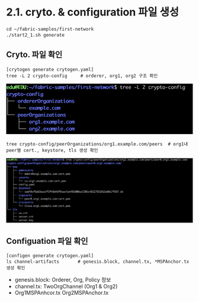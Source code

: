 # 2.1. cryto. & configuration 파일 생성

```
cd ~/fabric-samples/first-network
./start2_1.sh generate
```

## Cryto. 파일 확인
```
[crytogen generate crytogen.yaml]
tree -L 2 crypto-config     # orderer, org1, org2 구조 확인
```
![image1](https://github.com/skblockedu/edu19/blob/master/images/cryptoconfig1.png)

```
tree crypto-config/peerOrganizations/org1.example.com/peers  # org1내 peer별 cert., keystore, tls 생성 확인
```
![image1](https://github.com/skblockedu/edu19/blob/master/images/cryptoconfig2.png)


## Configuation 파일 확인
```
[configen generate crytogen.yaml]
ls channel-artifacts       # genesis.block, channel.tx, *MSPAnchor.tx 생성 확인
```
- genesis.block: Orderer, Org, Policy 정보
- channel.tx: TwoOrgChannel (Org1 & Org2)
- Org1MSPAnhcor.tx Org2MSPAnchor.tx
